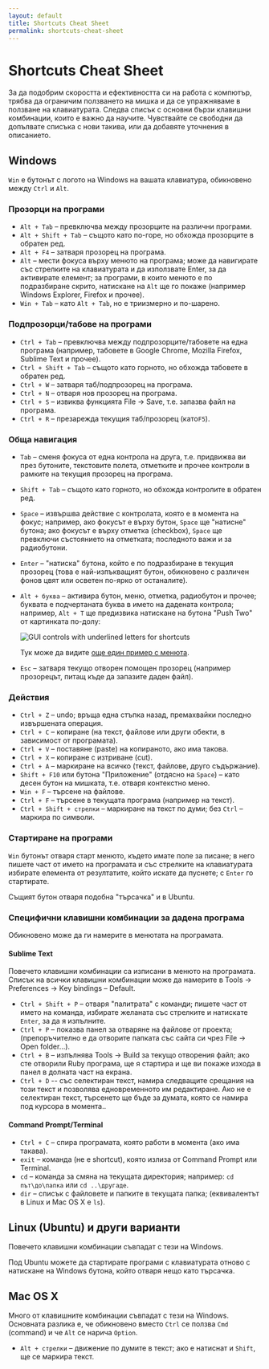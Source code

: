 ```yaml
---
layout: default
title: Shortcuts Cheat Sheet
permalink: shortcuts-cheat-sheet
---
```


# Shortcuts Cheat Sheet

За да подобрим скоростта и ефективността си на работа с компютър, трябва да ограничим ползването на мишка и да се упражняваме в ползване на клавиатурата. Следва списък с основни бързи клавишни комбинации, които е важно да научите. Чувствайте се свободни да допълвате списъка с нови такива, или да добавяте уточнения в описанието.

## Windows

`Win` е бутонът с логото на Windows на вашата клавиатура, обикновено между `Ctrl` и `Alt`.

### Прозорци на програми

- `Alt + Tab` – превключва между прозорците на различни програми.
- `Alt + Shift + Tab` – същото като по-горе, но обхожда прозорците в обратен ред.
- `Alt + F4` – затваря прозорец на програма.
- `Alt` – мести фокуса върху менюто на програма; може да навигирате със стрелките на клавиатурата и да използвате Enter, за да активирате елемент; за програми, в които менюто е по подразбиране скрито, натискане на `Alt` ще го покаже (например Windows Explorer, Firefox и прочее).
- `Win + Tab` – като `Alt + Tab`, но е триизмерно и по-шарено.

### Подпрозорци/табове на програми

- `Ctrl + Tab` – превключва между подпрозорците/табовете на една програма (например, табовете в Google Chrome, Mozilla Firefox, Sublime Text и прочее).
- `Ctrl + Shift + Tab` – същото като горното, но обхожда табовете в обратен ред.
- `Ctrl + W` – затваря таб/подпрозорец на програма.
- `Ctrl + N` – отваря нов прозорец на програма.
- `Ctrl + S` – извиква функцията File → Save, т.е. запазва файл на програма.
- `Ctrl + R` – презарежда текущия таб/прозорец (като`F5`).

### Обща навигация

- `Tab` – сменя фокуса от една контрола на друга, т.е. придвижва ви през бутоните, текстовите полета, отметките и прочее контроли в рамките на текущия прозорец на програма.
- `Shift + Tab` – същото като горното, но обхожда контролите в обратен ред.
- `Space` – извършва действие с контролата, която е в момента на фокус; например, ако фокусът е върху бутон, `Space` ще "натисне" бутона; ако фокусът е върху отметка (checkbox), `Space` ще превключи състоянието на отметката; последното важи и за радиобутони.
- `Enter` – "натиска" бутона, който е по подразбиране в текущия прозорец (това е най-изпъкващият бутон, обикновено с различен фонов цвят или осветен по-ярко от останалите).
- `Alt + буква` – активира бутон, меню, отметка, радиобутон и прочее; буквата е подчертаната буква в името на дадената контрола; например, `Alt + Т`  ще предизвика натискане на бутона "Push Two" от картинката по-долу:

    ![GUI controls with underlined letters for shortcuts](http://eclipsesource.com/blogs/wp-content/uploads/2013/03/mnemonics.png)

    Тук може да видите [още един пример с менюта](https://upload.wikimedia.org/wikipedia/commons/e/e2/Firefoxshortcuts.png).

- `Esc` – затваря текущо отворен помощен прозорец (например прозорецът, питащ къде да запазите даден файл).

### Действия

- `Ctrl + Z` – undo; връща една стъпка назад, премахвайки последно извършената операция.
- `Ctrl + C` – копиране (на текст, файлове или други обекти, в зависимост от програмата).
- `Ctrl + V` – поставяне (paste) на копираното, ако има такова.
- `Ctrl + X` – копиране с изтриване (cut).
- `Ctrl + A` – маркиране на всичко (текст, файлове, друго съдържание).
- `Shift + F10` или бутона "Приложение" (отдясно на `Space`) – като десен бутон на мишката, т.е. отваря контекстно меню.
- `Win + F` – търсене на файлове.
- `Ctrl + F` – търсене в текущата програма (например на текст).
- `Ctrl + Shift + стрелки` – маркиране на текст по думи; без `Ctrl` – маркира по символи.

### Стартиране на програми

`Win` бутонът отваря старт менюто, където имате поле за писане; в него пишете част от името на програмата и със стрелките на клавиатурата избирате елемента от резултатите, който искате да пуснете; с `Enter` го стартирате.

Същият бутон отваря подобна "търсачка" и в Ubuntu.

### Специфични клавишни комбинации за дадена програма

Обикновено може да ги намерите в менютата на програмата.

#### Sublime Text

Повечето клавишни комбинации са изписани в менюто на програмата. Списък на всички клавишни комбинации може да намерите в Tools → Preferences → Key bindings – Default.

- `Ctrl + Shift + P` – отваря "палитрата" с команди; пишете част от името на команда, избирате желаната със стрелките и натискате `Enter`, за да я изпълните.
- `Ctrl + P` – показва панел за отваряне на файлове от проекта; (препоръчително е да отворите папката със сайта си чрез File → Open folder...).
- `Ctrl + B` – изпълнява Tools → Build за текущо отворения файл; ако сте отворили Ruby програма, ще я стартира и ще ви покаже изхода в панел в долната част на екрана.
- `Ctrl + D` --  със селектиран текст, намира следващите срещания на този текст и позволява едновременното им редактиране. Ако не е селектиран текст, търсенето ще бъде за думата, която се намира под курсора в момента..

#### Command Prompt/Terminal

- `Ctrl + C` – спира програмата, която работи в момента (ако има такава).
- `exit` – команда (не е shortcut), която излиза от Command Prompt или Terminal.
- `cd` – команда за смяна на текущата директория; например: `cd път\до\папка` или `cd ..\другаде`.
- `dir` – списък с файловете и папките в текущата папка; (еквивалентът в Linux и Mac OS X е `ls`).

## Linux (Ubuntu) и други варианти

Повечето клавишни комбинации съвпадат с тези на Windows.

Под Ubuntu можете да стартирате програми с клавиатурата отново с натискане на Windows бутона, който отваря нещо като търсачка.

## Mac OS X

Много от клавишните комбинации съвпадат с тези на Windows. Основната разлика е, че обикновено вместо `Ctrl` се ползва `Cmd` (command) и че `Alt` се нарича `Option`.

- `Alt + стрелки` – движение по думите в текст; ако е натиснат и `Shift`, ще се маркира текст.
